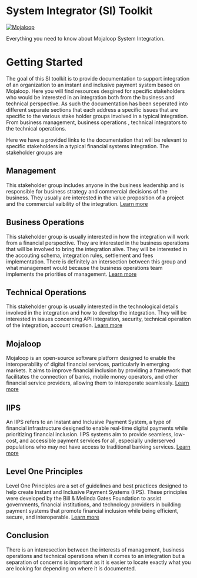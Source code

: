 # System Integrator (SI) Toolkit
[![Mojaloop](https://img.shields.io/badge/SI-Toolkit-blue)](https://github.com/infitx-org/participation-tool-docs)

Everything you need to know about Mojaloop System Integration.
# Getting Started
The goal of this SI toolkit is to provide documentation to support integration of an organization to an instant and inclusive payment system based on Mojaloop. Here you will find resources desgined for specific stakeholders who would be interested in an integration both from the business and technical perspective. As such the documentation has been seperated into different separate sections that each address a specific issues that are specific to the various stake holder groups involved in a typical integration. From business management, business operations , technical integrators to the technical operations.

Here we have a provided links to the documentation that will be relevant to specific stakeholders in a typical financial systems integration. The stakeholder groups are

## Management
This stakeholder group includes anyone in the business leadership and is responsible for business strategy and commercial decisions of the business. They usually are interested in the value proposition of a project and the commercial vaibility of the integration.  [Learn more](/md-docs/DRPPOverview.md)

## Business Operations
This stakeholder group is usually interested in how the integration will work from a financial perspective. They are interested in the business operations that will be involved to bring the integration alive. They will be interested in the accouting schema, integration rules, settlement and fees implementation. There is definitely an intersection between this group and what management would because the business operations team implements the priorities of management. [Learn more](/md-docs/LiquidityDesign.md)

## Technical Operations
This stakeholder group is usually interested in the technological details involved in the integration and how to develop the integration. They will be interested in issues concerning API integration, security, technical operation of the integration, account creation. [Learn more](/md-docs/TechnicalIntegration.md)

## Mojaloop
Mojaloop is an open-source software platform designed to enable the interoperability of digital financial services, particularly in emerging markets. It aims to improve financial inclusion by providing a framework that facilitates the connection of banks, mobile money operators, and other financial service providers, allowing them to interoperate seamlessly. [Learn more](https://docs.mojaloop.io/technical/)

<!-- Watch this Video for an introduction

[![Mojaloop Intro Video](https://openair.africa/wp-content/uploads/2018/09/video.jpg)](https://www.youtube.com/watch?v=hEa1-Ra5R1g) -->

## IIPS

An IIPS refers to an Instant and Inclusive Payment System, a type of financial infrastructure designed to enable real-time digital payments while prioritizing financial inclusion. IIPS systems aim to provide seamless, low-cost, and accessible payment services for all, especially underserved populations who may not have access to traditional banking services. [Learn more](https://mojaloop.io/inclusive-instant-payments-systems-the-experts-weigh-in/) 

## Level One Principles

Level One Principles are a set of guidelines and best practices designed to help create Instant and Inclusive Payment Systems (IIPS). These principles were developed by the Bill & Melinda Gates Foundation to assist governments, financial institutions, and technology providers in building payment systems that promote financial inclusion while being efficient, secure, and interoperable. [Learn more](https://www.leveloneproject.org/project_guide/03-welcome-to-the-2019-guide/)


## Conclusion 
There is an interesection between the interests of management, business operations and technical operations when it comes to an integration but a separation of concerns is important as it is easier to locate exactly what you are looking for depending on where it is documented. 



